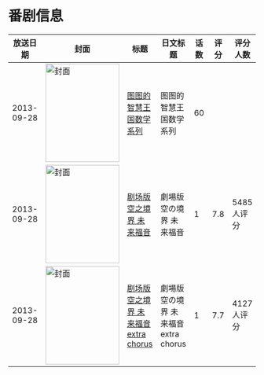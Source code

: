 # 番剧信息

|放送日期|封面|标题|日文标题|话数|评分|评分人数|
|---|---|---|---|---|---|---|
|2013-09-28|<img src="https://lain.bgm.tv/pic/cover/c/4c/d9/538226_26UuU.jpg" alt="封面" style="width:150px;height:200px;object-fit:cover;">|[图图的智慧王国数学系列](https://bangumi.tv/subject/538226)|图图的智慧王国数学系列|60|||
|2013-09-28|<img src="https://lain.bgm.tv/pic/cover/c/2f/ef/43581_gmR7D.jpg" alt="封面" style="width:150px;height:200px;object-fit:cover;">|[剧场版 空之境界 未来福音](https://bangumi.tv/subject/43581)|劇場版 空の境界 未来福音|1|7.8|5485人评分|
|2013-09-28|<img src="https://lain.bgm.tv/pic/cover/c/5f/34/97305_MMs0b.jpg" alt="封面" style="width:150px;height:200px;object-fit:cover;">|[剧场版 空之境界 未来福音 extra chorus](https://bangumi.tv/subject/97305)|劇場版 空の境界 未来福音 extra chorus|1|7.7|4127人评分|
